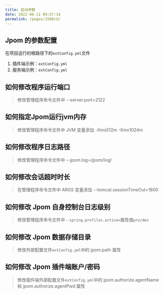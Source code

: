 ```yaml
---
title: 启动参数
date: 2022-06-11 09:57:14
permalink: /pages/1508cd/
---
```


## Jpom 的参数配置

   在项目运行的根路径下的`extConfig.yml`文件
   1. 插件端示例：`extConfig.yml`
   2. 服务端示例：`extConfig.yml`
   
   
## 如何修改程序运行端口

 > 修改管理程序命令文件中 --server.port=2122

## 如何指定Jpom运行jvm内存

 > 修改管理程序命令文件中 JVM 变量添加 -Xms512m -Xmx1024m
   
## 如何修改程序日志路径

 > 修改管理程序命令文件中 --jpom.log=/jpom/log/
    
## 如何修改会话超时时长
    
 > 在管理程序命令文件中 ARGS 变量添加 --tomcat.sessionTimeOut=1800

## 如何修改 Jpom 自身控制台日志级别

>  修改管理程序命令文件中`--spring.profiles.active=`属性值`pro/dev`

## 如何修改 Jpom 数据存储目录
   
 > 修改外部配置文件`extConfig.yml`中的 jpom.path 属性

## 如何修改 Jpom 插件端账户/密码

  > 修改插件端外部配置文件`extConfig.yml`中的 jpom.authorize.agentName 和 jpom.authorize.agentPwd 属性
  
